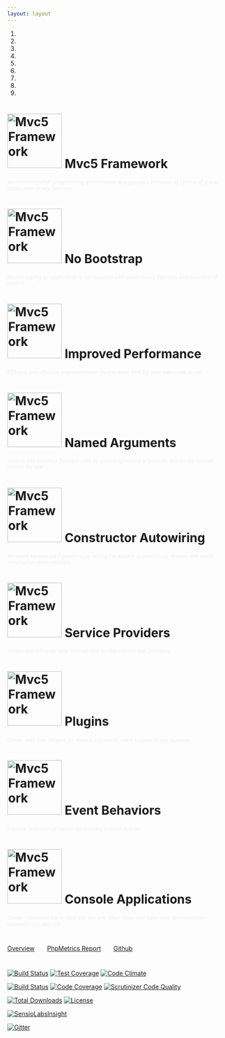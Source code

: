 ```yaml
---
layout: layout
---
```

<div class="page-masthead container-fluid">
    <div class="container">
        <div id="carousel-example-generic" class="carousel slide" data-ride="carousel">
          <!-- Indicators -->
          <ol class="carousel-indicators">
            <li data-target="#carousel-example-generic" data-slide-to="0" class="active"></li>
            <li data-target="#carousel-example-generic" data-slide-to="1"></li>
            <li data-target="#carousel-example-generic" data-slide-to="2"></li>
            <li data-target="#carousel-example-generic" data-slide-to="3"></li>
            <li data-target="#carousel-example-generic" data-slide-to="4"></li>
            <li data-target="#carousel-example-generic" data-slide-to="5"></li>
            <li data-target="#carousel-example-generic" data-slide-to="6"></li>
            <li data-target="#carousel-example-generic" data-slide-to="7"></li>
            <li data-target="#carousel-example-generic" data-slide-to="8"></li>
          </ol>        
          <!-- Wrapper for slides -->
          <div class="carousel-inner" role="listbox">
                <div class="item active">
                    <h1 class="page-title">
                        <img src="{{ site.baseUrl }}/images/mvc5.png" width="125" height="125" title="Mvc5 Framework">
                        Mvc5 Framework
                    </h1>
                    <small style="font-style:italic;color:#eee;">An enhanced PHP programming environment that provides inversion of control of a web application or any function</small>
                </div>
                <div class="item">
                    <h1 class="page-title">
                        <img src="{{ site.baseUrl }}/images/mvc5.png" width="125" height="125" title="Mvc5 Framework">
                        No Bootstrap
                    </h1>
                    <small style="font-style:italic;color:#eee;">Bootstrapping an application is not required with dependency injection and inversion of control</small>
                </div>
                <div class="item">
                    <h1 class="page-title">
                        <img src="{{ site.baseUrl }}/images/mvc5.png" width="125" height="125" title="Mvc5 Framework">
                        Improved Performance
                    </h1>
                    <small style="font-style:italic;color:#eee;">Efficient and effective implementation means more time for your own code to run</small>
                </div>
                <div class="item">
                    <h1 class="page-title">
                        <img src="{{ site.baseUrl }}/images/mvc5.png" width="125" height="125" title="Mvc5 Framework">
                        Named Arguments
                    </h1>
                    <small style="font-style:italic;color:#eee;">Control and enhance function calls by providing named arguments and let the system handle the rest</small>
                </div>
                <div class="item">
                    <h1 class="page-title">
                        <img src="{{ site.baseUrl }}/images/mvc5.png" width="125" height="125" title="Mvc5 Framework">
                        Constructor Autowiring
                    </h1>
                    <small style="font-style:italic;color:#eee;">Minimize service configurations by letting the system automatically resolve and inject constructor dependencies</small>
                </div>
                <div class="item">
                    <h1 class="page-title">
                        <img src="{{ site.baseUrl }}/images/mvc5.png" width="125" height="125" title="Mvc5 Framework">
                        Service Providers
                    </h1>
                    <small style="font-style:italic;color:#eee;">Create and integrate your own service configurations and providers</small>
                </div>
                <div class="item">
                    <h1 class="page-title">
                        <img src="{{ site.baseUrl }}/images/mvc5.png" width="125" height="125" title="Mvc5 Framework">
                        Plugins
                    </h1>
                    <small style="font-style:italic;color:#eee;">Create your own plugins for named arguments, view helpers or any purpose</small>
                </div>
                <div class="item">
                    <h1 class="page-title">
                        <img src="{{ site.baseUrl }}/images/mvc5.png" width="125" height="125" title="Mvc5 Framework">
                        Event Behaviors
                    </h1>
                    <small style="font-style:italic;color:#eee;">Improve inversion of control by creating custom events</small>
                </div>
                <div class="item">
                    <h1 class="page-title">
                        <img src="{{ site.baseUrl }}/images/mvc5.png" width="125" height="125" title="Mvc5 Framework">
                        Console Applications
                    </h1>
                    <small style="font-style:italic;color:#eee;">Create command line scripts just like any other class and have their dependencies automatically injected</small>
                </div>                
          </div>
        </div>
    </div>
</div>
<div class="container">
    <div class="row" style="margin-top:40px;">
        <div class="col-md-offset-3">
            <a class="btn btn-default btn-lg" style="margin-right:25px;margin-bottom:8px;" href="/overview" role="button"><span class="glyphicon glyphicon-book"></span> Overview</a>            
            <a class="btn btn-default btn-lg" style="margin-right:25px;margin-bottom:8px;" href="/phpmetrics"><span class="glyphicon glyphicon-dashboard"></span> PhpMetrics Report</a>
            <a class="btn btn-default btn-lg" style="margin-right:25px;margin-bottom:8px;" href="https://github.com/mvc5" role="button"><span class="glyphicon glyphicon-hand-right"></span> Github</a>
        </div>
    </div>
    <div class="row" style="margin-top:40px;">
        <div class="col-md-offset-4">
        <p>
            <a href="https://travis-ci.org/mvc5/framework"><img src="https://api.travis-ci.org/mvc5/application.svg" alt="Build Status" /></a>
            <a href="https://codeclimate.com/github/mvc5/framework"><img src="https://codeclimate.com/github/mvc5/framework/badges/coverage.svg" alt="Test Coverage" /></a>
            <a href="https://codeclimate.com/github/mvc5/framework"><img src="https://codeclimate.com/github/mvc5/framework/badges/gpa.svg" alt="Code Climate" /></a>
        </p>
        <p>
            <a href="https://scrutinizer-ci.com/g/mvc5/framework/build-status/master"><img src="https://scrutinizer-ci.com/g/mvc5/framework/badges/build.png?b=master" alt="Build Status" /></a>
            <a href="https://scrutinizer-ci.com/g/mvc5/framework/?branch=master"><img src="https://scrutinizer-ci.com/g/mvc5/framework/badges/coverage.png?b=master" alt="Code Coverage" /></a>
            <a href="https://scrutinizer-ci.com/g/mvc5/framework/?branch=master"><img src="https://scrutinizer-ci.com/g/mvc5/framework/badges/quality-score.png?b=master" alt="Scrutinizer Code Quality" /></a>
        </p>
        <p>
            <a href="https://packagist.org/packages/mvc5/framework"><img src="https://poser.pugx.org/mvc5/framework/downloads" alt="Total Downloads" /></a>
            <a href="https://packagist.org/packages/mvc5/framework"><img src="https://poser.pugx.org/mvc5/framework/license" alt="License" /></a>
        </p>
        <p><a href="https://insight.sensiolabs.com/projects/6a19e4e3-e771-46e3-9f10-fe1c06837f43"><img src="https://insight.sensiolabs.com/projects/6a19e4e3-e771-46e3-9f10-fe1c06837f43/big.png" alt="SensioLabsInsight" /></a></p>
        <p><a href="https://gitter.im/mvc5/framework?utm_source=badge&amp;utm_medium=badge&amp;utm_campaign=pr-badge"><img src="https://camo.githubusercontent.com/da2edb525cde1455a622c58c0effc3a90b9a181c/68747470733a2f2f6261646765732e6769747465722e696d2f4a6f696e253230436861742e737667" alt="Gitter" data-canonical-src="https://badges.gitter.im/Join%20Chat.svg" style="max-width:100%;"></a></p>
        </div>
    </div>
</div>